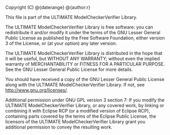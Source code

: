 Copyright (C) @{daterange} @{author:r}

This file is part of the ULTIMATE ModelCheckerVerifier Library.

The ULTIMATE ModelCheckerVerifier Library is free software: you can redistribute it and/or modify
it under the terms of the GNU Lesser General Public License as published
by the Free Software Foundation, either version 3 of the License, or
(at your option) any later version.

The ULTIMATE ModelCheckerVerifier Library is distributed in the hope that it will be useful,
but WITHOUT ANY WARRANTY; without even the implied warranty of
MERCHANTABILITY or FITNESS FOR A PARTICULAR PURPOSE.  See the
GNU Lesser General Public License for more details.

You should have received a copy of the GNU Lesser General Public License
along with the ULTIMATE ModelCheckerVerifier Library. If not, see <http://www.gnu.org/licenses/>.

Additional permission under GNU GPL version 3 section 7:
If you modify the ULTIMATE ModelCheckerVerifier Library, or any covered work, by linking
or combining it with Eclipse RCP (or a modified version of Eclipse RCP), 
containing parts covered by the terms of the Eclipse Public License, the 
licensors of the ULTIMATE ModelCheckerVerifier Library grant you additional permission 
to convey the resulting work.
